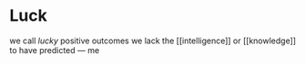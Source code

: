 # Luck

we call _lucky_ positive outcomes we lack the [[intelligence]] or [[knowledge]] to have predicted &mdash; me
